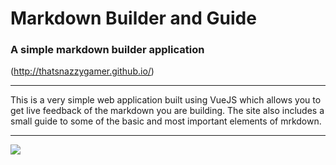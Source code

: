 # Markdown Builder and Guide
### A simple markdown builder application

(http://thatsnazzygamer.github.io/)

---
This is a very simple web application built using VueJS which allows you to get live feedback of the markdown you are building. The site also includes a small guide to some of the basic and most important elements of mrkdown.

---
![](http://i.gyazo.com/cef0836270fb95a545fb98fa7a3aed1c.png)